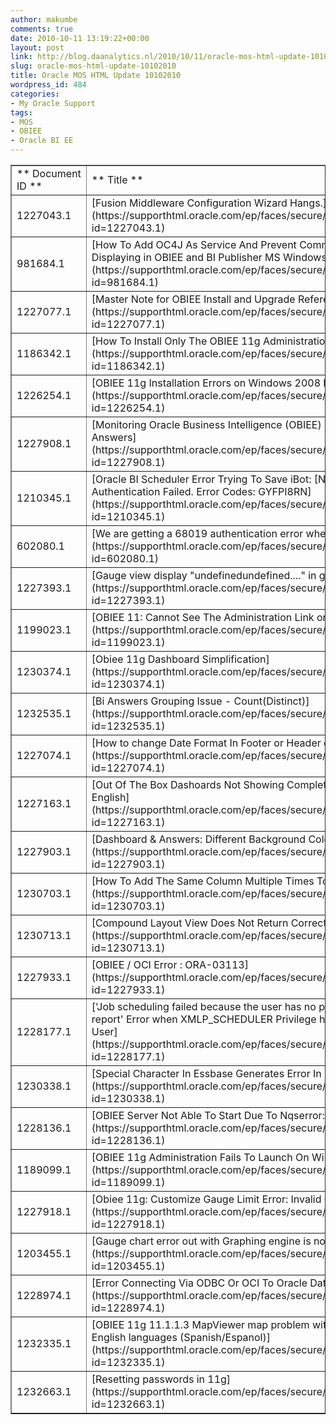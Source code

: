 ```yaml
---
author: makumbe
comments: true
date: 2010-10-11 13:19:22+00:00
layout: post
link: http://blog.daanalytics.nl/2010/10/11/oracle-mos-html-update-10102010/
slug: oracle-mos-html-update-10102010
title: Oracle MOS HTML Update 10102010
wordpress_id: 484
categories:
- My Oracle Support
tags:
- MOS
- OBIEE
- Oracle BI EE
---
```



<table cellpadding="0" cellspacing="3" border="1" width="100%" >
<tbody >
<tr >

<td >** Document ID **
</td>

<td >** Title **
</td>

<td >** Doc Type **
</td>

<td >** Modified Date **
</td>
</tr>
<tr >

<td >1227043.1
</td>

<td >[Fusion Middleware Configuration Wizard Hangs.](https://supporthtml.oracle.com/ep/faces/secure/km/DocumentDisplay.jspx?id=1227043.1)
</td>

<td >PROBLEM
</td>

<td >04-OCT-10
</td>
</tr>
<tr >

<td >981684.1
</td>

<td >[How To Add OC4J As Service And Prevent Command Window From Displaying in OBIEE and BI Publisher MS Windows Environments](https://supporthtml.oracle.com/ep/faces/secure/km/DocumentDisplay.jspx?id=981684.1)
</td>

<td >HOWTO
</td>

<td >07-OCT-10
</td>
</tr>
<tr >

<td >1227077.1
</td>

<td >[Master Note for OBIEE Install and Upgrade Reference documents](https://supporthtml.oracle.com/ep/faces/secure/km/DocumentDisplay.jspx?id=1227077.1)
</td>

<td >REFERENCE
</td>

<td >04-OCT-10
</td>
</tr>
<tr >

<td >1186342.1
</td>

<td >[How To Install Only The OBIEE 11g Administration And Client Tools](https://supporthtml.oracle.com/ep/faces/secure/km/DocumentDisplay.jspx?id=1186342.1)
</td>

<td >HOWTO
</td>

<td >08-OCT-10
</td>
</tr>
<tr >

<td >1226254.1
</td>

<td >[OBIEE 11g Installation Errors on Windows 2008 R2 64 bit](https://supporthtml.oracle.com/ep/faces/secure/km/DocumentDisplay.jspx?id=1226254.1)
</td>

<td >HOWTO
</td>

<td >03-OCT-10
</td>
</tr>
<tr >

<td >1227908.1
</td>

<td >[Monitoring Oracle Business Intelligence (OBIEE) scheduled jobs using Answers](https://supporthtml.oracle.com/ep/faces/secure/km/DocumentDisplay.jspx?id=1227908.1)
</td>

<td >WHITE PAPER
</td>

<td >05-OCT-10
</td>
</tr>
<tr >

<td >1210345.1
</td>

<td >[Oracle BI Scheduler Error Trying To Save iBot: [Nqserror: 68019] Authentication Failed. Error Codes: GYFPI8RN](https://supporthtml.oracle.com/ep/faces/secure/km/DocumentDisplay.jspx?id=1210345.1)
</td>

<td >PROBLEM
</td>

<td >05-OCT-10
</td>
</tr>
<tr >

<td >602080.1
</td>

<td >[We are getting a 68019 authentication error when trying to run our iBots](https://supporthtml.oracle.com/ep/faces/secure/km/DocumentDisplay.jspx?id=602080.1)
</td>

<td >PROBLEM
</td>

<td >04-OCT-10
</td>
</tr>
<tr >

<td >1227393.1
</td>

<td >[Gauge view display "undefinedundefined...." in gauge footer](https://supporthtml.oracle.com/ep/faces/secure/km/DocumentDisplay.jspx?id=1227393.1)
</td>

<td >PROBLEM
</td>

<td >04-OCT-10
</td>
</tr>
<tr >

<td >1199023.1
</td>

<td >[OBIEE 11: Cannot See The Administration Link on Top of Page.](https://supporthtml.oracle.com/ep/faces/secure/km/DocumentDisplay.jspx?id=1199023.1)
</td>

<td >PROBLEM
</td>

<td >07-OCT-10
</td>
</tr>
<tr >

<td >1230374.1
</td>

<td >[Obiee 11g Dashboard Simplification](https://supporthtml.oracle.com/ep/faces/secure/km/DocumentDisplay.jspx?id=1230374.1)
</td>

<td >HOWTO
</td>

<td >07-OCT-10
</td>
</tr>
<tr >

<td >1232535.1
</td>

<td >[Bi Answers Grouping Issue - Count(Distinct)](https://supporthtml.oracle.com/ep/faces/secure/km/DocumentDisplay.jspx?id=1232535.1)
</td>

<td >PROBLEM
</td>

<td >08-OCT-10
</td>
</tr>
<tr >

<td >1227074.1
</td>

<td >[How to change Date Format In Footer or Header of an Answers Request?](https://supporthtml.oracle.com/ep/faces/secure/km/DocumentDisplay.jspx?id=1227074.1)
</td>

<td >HOWTO
</td>

<td >04-OCT-10
</td>
</tr>
<tr >

<td >1227163.1
</td>

<td >[Out Of The Box Dashoards Not Showing Completely In Portuguese, Still See English](https://supporthtml.oracle.com/ep/faces/secure/km/DocumentDisplay.jspx?id=1227163.1)
</td>

<td >PROBLEM
</td>

<td >04-OCT-10
</td>
</tr>
<tr >

<td >1227903.1
</td>

<td >[Dashboard & Answers: Different Background Color For Fields](https://supporthtml.oracle.com/ep/faces/secure/km/DocumentDisplay.jspx?id=1227903.1)
</td>

<td >HOWTO
</td>

<td >05-OCT-10
</td>
</tr>
<tr >

<td >1230703.1
</td>

<td >[How To Add The Same Column Multiple Times To A Dashboard Prompt](https://supporthtml.oracle.com/ep/faces/secure/km/DocumentDisplay.jspx?id=1230703.1)
</td>

<td >HOWTO
</td>

<td >07-OCT-10
</td>
</tr>
<tr >

<td >1230713.1
</td>

<td >[Compound Layout View Does Not Return Correct Case Sensitive Results](https://supporthtml.oracle.com/ep/faces/secure/km/DocumentDisplay.jspx?id=1230713.1)
</td>

<td >PROBLEM
</td>

<td >07-OCT-10
</td>
</tr>
<tr >

<td >1227933.1
</td>

<td >[OBIEE / OCI Error : ORA-03113](https://supporthtml.oracle.com/ep/faces/secure/km/DocumentDisplay.jspx?id=1227933.1)
</td>

<td >PROBLEM
</td>

<td >05-OCT-10
</td>
</tr>
<tr >

<td >1228177.1
</td>

<td >['Job scheduling failed because the user has no permission to access this report' Error when XMLP_SCHEDULER Privilege has not been set for the User](https://supporthtml.oracle.com/ep/faces/secure/km/DocumentDisplay.jspx?id=1228177.1)
</td>

<td >PROBLEM
</td>

<td >05-OCT-10
</td>
</tr>
<tr >

<td >1230338.1
</td>

<td >[Special Character In Essbase Generates Error In Obi](https://supporthtml.oracle.com/ep/faces/secure/km/DocumentDisplay.jspx?id=1230338.1)
</td>

<td >PROBLEM
</td>

<td >07-OCT-10
</td>
</tr>
<tr >

<td >1228136.1
</td>

<td >[OBIEE Server Not Able To Start Due To Nqserror: 46063](https://supporthtml.oracle.com/ep/faces/secure/km/DocumentDisplay.jspx?id=1228136.1)
</td>

<td >HOWTO
</td>

<td >05-OCT-10
</td>
</tr>
<tr >

<td >1189099.1
</td>

<td >[OBIEE 11g Administration Fails To Launch On Windows 64-bit OS](https://supporthtml.oracle.com/ep/faces/secure/km/DocumentDisplay.jspx?id=1189099.1)
</td>

<td >HOWTO
</td>

<td >08-OCT-10
</td>
</tr>
<tr >

<td >1227918.1
</td>

<td >[Obiee 11g: Customize Gauge Limit Error: Invalid Gauge Scale Node.](https://supporthtml.oracle.com/ep/faces/secure/km/DocumentDisplay.jspx?id=1227918.1)
</td>

<td >PROBLEM
</td>

<td >05-OCT-10
</td>
</tr>
<tr >

<td >1203455.1
</td>

<td >[Gauge chart error out with Graphing engine is not responding.](https://supporthtml.oracle.com/ep/faces/secure/km/DocumentDisplay.jspx?id=1203455.1)
</td>

<td >PROBLEM
</td>

<td >05-OCT-10
</td>
</tr>
<tr >

<td >1228974.1
</td>

<td >[Error Connecting Via ODBC Or OCI To Oracle Database From OBIEE 11g](https://supporthtml.oracle.com/ep/faces/secure/km/DocumentDisplay.jspx?id=1228974.1)
</td>

<td >PROBLEM
</td>

<td >06-OCT-10
</td>
</tr>
<tr >

<td >1232335.1
</td>

<td >[OBIEE 11g 11.1.1.3 MapViewer map problem with some formats in non-English languages (Spanish/Espanol)](https://supporthtml.oracle.com/ep/faces/secure/km/DocumentDisplay.jspx?id=1232335.1)
</td>

<td >PROBLEM
</td>

<td >08-OCT-10
</td>
</tr>
<tr >

<td >1232663.1
</td>

<td >[Resetting passwords in 11g](https://supporthtml.oracle.com/ep/faces/secure/km/DocumentDisplay.jspx?id=1232663.1)
</td>

<td >HOWTO
</td>

<td >08-OCT-10
</td>
</tr>
</tbody>
</table>

